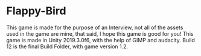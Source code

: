 # Flappy-Bird

This game is made for the purpose of an Interview, not all of the assets used in the game are mine, that said, I hope this game is good for you!
This game is made in Unity 2019.3.0f6, with the help of GIMP and audacity. Build 12 is the final Build Folder, with game version 1.2.
